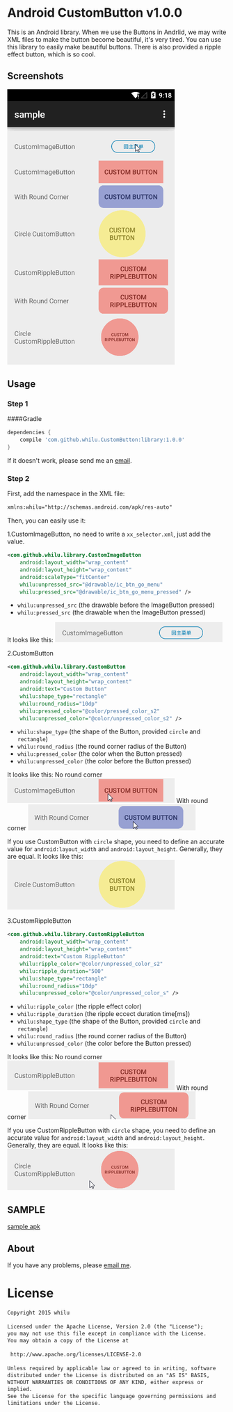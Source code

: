 # Android CustomButton v1.0.0

This is an Android library. When we use the Buttons in Andrlid, we may write XML files to make the button become beautiful, it's very tired. You can use this library to easily make beautiful buttons. There is also provided a ripple effect button, which is so cool.

## Screenshots

<img src="/screenshots/screenshot_0.gif" alt="screenshot_0" title="screenshot_0" />

## Usage
### Step 1
####Gradle

```groovy
dependencies {
    compile 'com.github.whilu.CustomButton:library:1.0.0'
}
```

If it doesn't work, please send me an [email](mailto:lujun.byte@gmail.com).

### Step 2

First, add the namespace in the XML file:

```xml
xmlns:whilu="http://schemas.android.com/apk/res-auto"

```

Then, you can easily use it:

1.CustomImageButton, no need to write a `xx_selector.xml`, just add the value.

```xml
<com.github.whilu.library.CustomImageButton
    android:layout_width="wrap_content"
    android:layout_height="wrap_content"
    android:scaleType="fitCenter"
    whilu:unpressed_src="@drawable/ic_btn_go_menu"
    whilu:pressed_src="@drawable/ic_btn_go_menu_pressed" />

```

* `whilu:unpressed_src` (the drawable before the ImageButton pressed)
* `whilu:pressed_src` (the drawable when the ImageButton pressed)

It looks like this:
<img src="/screenshots/screenshot_1.gif" alt="screenshot_1" title="screenshot_1" />

2.CustomButton

```xml
<com.github.whilu.library.CustomButton
    android:layout_width="wrap_content"
    android:layout_height="wrap_content"
    android:text="Custom Button"
    whilu:shape_type="rectangle"
    whilu:round_radius="10dp"
    whilu:pressed_color="@color/pressed_color_s2"
    whilu:unpressed_color="@color/unpressed_color_s2" />

```

* `whilu:shape_type` (the shape of the Button, provided `circle` and `rectangle`)
* `whilu:round_radius` (the round corner radius of the Button)
* `whilu:pressed_color` (the color when the Button pressed)
* `whilu:unpressed_color` (the color before the Button pressed)

It looks like this:
No round corner
<img src="/screenshots/screenshot_2.gif" alt="screenshot_2" title="screenshot_2" />
With round corner
<img src="/screenshots/screenshot_3.gif" alt="screenshot_3" title="screenshot_3" />

If you use CustomButton with `circle` shape,  you need to define an accurate value for `android:layout_width` and `android:layout_height`. Generally, they are equal.
It looks like this:
<img src="/screenshots/screenshot_4.gif" alt="screenshot_4" title="screenshot_4" />

3.CustomRippleButton

```xml
<com.github.whilu.library.CustomRippleButton
    android:layout_width="wrap_content"
    android:layout_height="wrap_content"
    android:text="Custom RippleButton"
    whilu:ripple_color="@color/unpressed_color_s2"
    whilu:ripple_duration="500"
    whilu:shape_type="rectangle"
    whilu:round_radius="10dp"
    whilu:unpressed_color="@color/unpressed_color_s" />

```

* `whilu:ripple_color` (the ripple effect color)
* `whilu:ripple_duration` (the ripple eccect duration time[ms])
* `whilu:shape_type` (the shape of the Button, provided `circle` and `rectangle`)
* `whilu:round_radius` (the round corner radius of the Button)
* `whilu:unpressed_color` (the color before the Button pressed)

It looks like this:
No round corner
<img src="/screenshots/screenshot_5.gif" alt="screenshot_5" title="screenshot_5" />
With round corner
<img src="/screenshots/screenshot_6.gif" alt="screenshot_6" title="screenshot_6" />

If you use CustomRippleButton with `circle` shape,  you need to define an accurate value for `android:layout_width` and `android:layout_height`. Generally, they are equal.
It looks like this:
<img src="/screenshots/screenshot_7.gif" alt="screenshot_7" title="screenshot_7" />


## SAMPLE

[sample apk](/sample/sample-release.apk)

## About

If you have any problems, please [email me](mailto:lujun.byte@gmail.com).


License
============

    Copyright 2015 whilu

	Licensed under the Apache License, Version 2.0 (the "License");
	you may not use this file except in compliance with the License.
	You may obtain a copy of the License at

     http://www.apache.org/licenses/LICENSE-2.0

	Unless required by applicable law or agreed to in writing, software
	distributed under the License is distributed on an "AS IS" BASIS,
	WITHOUT WARRANTIES OR CONDITIONS OF ANY KIND, either express or implied.
	See the License for the specific language governing permissions and
	limitations under the License.

